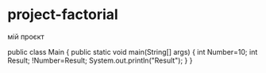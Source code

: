 # project-factorial

мій проєкт


public class Main {
    public static void main(String[] args) {
        int Number=10;
        int Result;
        !Number=Result;
        System.out.println("Result");
    }
}
